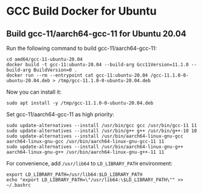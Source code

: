# GCC Build Docker for Ubuntu

## Build gcc-11/aarch64-gcc-11 for Ubuntu 20.04

Run the following command to build gcc-11/aarch64-gcc-11:

    cd amd64/gcc-11-ubuntu-20.04
    docker build -t gcc-11:ubuntu-20.04 --build-arg Gcc11Version=11.1.0 --build-arg BuildVersion=0 .
    docker run --rm --entrypoint cat gcc-11:ubuntu-20.04 /gcc-11.1.0-0-ubuntu-20.04.deb > /tmp/gcc-11.1.0-0-ubuntu-20.04.deb

Now you can install it:

    sudo apt install -y /tmp/gcc-11.1.0-0-ubuntu-20.04.deb

Set gcc-11/aarch64-gcc-11 as high priority:

    sudo update-alternatives --install /usr/bin/gcc gcc /usr/bin/gcc-11 11
    sudo update-alternatives --install /usr/bin/g++ g++ /usr/bin/g++-10 10
    sudo update-alternatives --install /usr/bin/aarch64-linux-gnu-gcc aarch64-linux-gnu-gcc /usr/bin/aarch64-linux-gnu-gcc-11 11
    sudo update-alternatives --install /usr/bin/aarch64-linux-gnu-g++ aarch64-linux-gnu-g++ /usr/bin/aarch64-linux-gnu-g++-11 11

For convenience, add `/usr/lib64` to `LD_LIBRARY_PATH` environment:

    export LD_LIBRARY_PATH=/usr/lib64:$LD_LIBRARY_PATH
    echo "export LD_LIBRARY_PATH=\"/usr/lib64:\$LD_LIBRARY_PATH\"" >> ~/.bashrc
